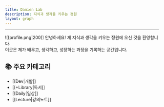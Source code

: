 ```yaml
---
title: Damien Lab
description: 지식과 생각을 키우는 정원
layout: graph
---
```

---

![[profile.png|200]]
안녕하세요! 제 지식과 생각을 키우는 정원에 오신 것을 환영합니다.  
이곳은 제가 배우고, 생각하고, 성장하는 과정을 기록하는 공간입니다.

## 📚 주요 카테고리
- [[Dev|개발]]
- [[+Library|독서]]
- [[Daily|일상]]
- [[Lecture|강의노트]]

